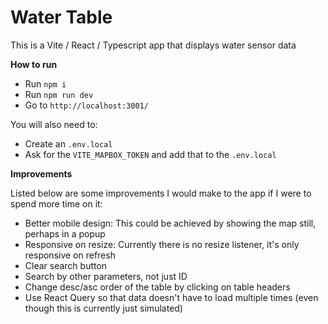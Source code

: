 # Water Table

This is a Vite / React / Typescript app that displays water sensor data

**How to run**

- Run `npm i`
- Run `npm run dev`
- Go to `http://localhost:3001/`

You will also need to:

- Create an `.env.local`
- Ask for the `VITE_MAPBOX_TOKEN` and add that to the `.env.local`

**Improvements**

Listed below are some improvements I would make to the app if I were to spend more time on it:

- Better mobile design: This could be achieved by showing the map still, perhaps in a popup
- Responsive on resize: Currently there is no resize listener, it's only responsive on refresh
- Clear search button
- Search by other parameters, not just ID
- Change desc/asc order of the table by clicking on table headers
- Use React Query so that data doesn't have to load multiple times (even though this is currently just simulated)
